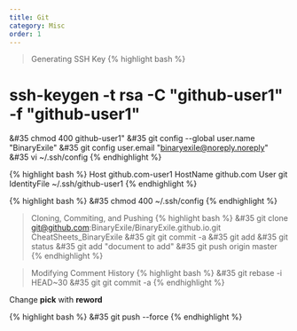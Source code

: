 ```yaml
---
title: Git 
category: Misc
order: 1
---
```


>Generating SSH Key
{% highlight bash %}
# ssh-keygen -t rsa -C "github-user1" -f "github-user1"
&#35 chmod 400 github-user1"
&#35 git config --global user.name "BinaryExile"
&#35 git config user.email "binaryexile@noreply.noreply"
&#35 vi ~/.ssh/config
{% endhighlight %}

{% highlight bash %}
Host github.com-user1
    HostName github.com
    User git
    IdentityFile ~/.ssh/github-user1
{% endhighlight %}

{% highlight bash %}
&#35 chmod 400 ~/.ssh/config
{% endhighlight %}

>Cloning, Commiting, and Pushing
{% highlight bash %}
&#35 git clone git@github.com:BinaryExile/BinaryExile.github.io.git CheatSheets_BinaryExile
&#35 git git commit -a
&#35 git add 
&#35 git status
&#35 git add "document to add" 
&#35 git push origin master
{% endhighlight %}

>Modifying Comment History
{% highlight bash %}
&#35 git rebase -i HEAD~30
&#35 git git commit -a
{% endhighlight %}

Change **pick** with **reword** 

{% highlight bash %}
&#35 git push --force 
{% endhighlight %}
